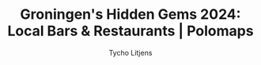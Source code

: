 ---
title: "Groningen's Hidden Gems 2024: Local Bars & Restaurants | Polomaps"
cityname: groningen
country: netherlands
updated: 24-06-2024
author: Tycho Litjens
description: "Uncover Groningen's hidden treasures in 2024, nestled in historic alleys and tucked away from tourist hotspots. Experience authentic Groninger cuisine and vibrant local culture in cozy cafes and unique attractions favored by residents."
bar_description: "Discover Groningen's secret drinking spots, from historic taverns to trendy speakeasies, where locals enjoy aperitivo and craft cocktails."
bars:
  - name: Sangha Café
    rating: 5
  - name: Barrel Wijnlokaal
    rating: 4.8
  - name: Cilinder
    rating: 4.8
  - name: Bramble
    rating: 4.9
  - name: Literary Café De Graanrepubliek
    rating: 4.8
  - name: The Stockroom
    rating: 4.8
  - name: Café de Moesker
    rating: 4.8
  - name: Bierlokaal Café de Koffer
    rating: 4.7
restaurant_description: "Experience authentic Groninger cuisine in intimate, family-run eateries and contemporary bistros favored by local food enthusiasts."
restaurants:
  - name: Vive la Vie
    rating: 4.9
  - name: De Betere Tijden
    rating: 4.8
  - name: Bistro Boys
    rating: 4.7
  - name: Restaurant Bla Bla
    rating: 4.7
  - name: XO
    rating: 4.7
  - name: TOTT Groningen
    rating: 4.7
  - name: Stadsrestaurant Het Oude Politiebureau
    rating: 4.7
  - name: Huiskamerrestaurant De Kleine Heerlijkheid
    rating: 4.6
longtext: |
  Groningen, often referred to as "The Metropolis of the North," offers a diverse array of experiences beyond its renowned university and vibrant student life. In 2024, savvy travelers are discovering the city's hidden gems, guided by local insights and AI-powered recommendations.

  From the lively Grote Markt to the tranquil Noorderplantsoen, Groningen's charm lies in its seamless blend of historical significance and contemporary flair. Our curated list of bars and restaurants represents just a glimpse of what this dynamic city has to offer. Each venue tells a story of Groningen's culinary heritage and its evolution into a modern food scene.

  Whether you're savoring traditional Groninger mustard soup in a cozy bistro or sipping craft beers in a historic café, Polomaps ensures your Groningen experience is authentic, memorable, and far from the tourist traps. Dive deeper into the city's neighborhoods, each with its unique character, and discover why Groningen continues to captivate both visitors and locals alike in 2024.
layout: layouts/post.njk
---